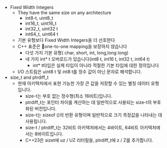 - Fixed Width Integers
	- They have the same size on any architecture
		- int8-t, uint8_t
		- int16_t, uint16_t
		- int32_t, uint32 t 
		- int64_t, uint64 t
	- 기본 유형보다 Fixed Width Integers을 더 선호한다
	- C++ 표준은 one-to-one mapping을 보장하지 않습니다
		- 다섯 가지 기본 유형( char, short, int, long,long long)
		- 네 가지 int* t 오버로드가 있습니다(int8 t, int16 t, int32 t, int64 t)
			- int* t타입은 실제 타입이 아니라 적절한 기본 타입에 대한 정의입니다
	- I/O 스트림은 uint8 t 및 int8 t를 정수 값이 아닌 문자로 해석합니다.
- size_t and ptrdiff_t
	- 현재 아키텍처에서 표현 가능한 가장 큰 값을 저장할 수 있는 별칭 데이터 유형입니다.
		- size-t는 부호 없는 정수형(최소 16비트)입니다.
		- ptrdiff_t는 포인터 차이를 계산하는 데 일반적으로 사용되는 size-t의 부호화된 버전입니다.
		- size-t는 sizeof ()의 반환 유형이며 일반적으로 크기 측정값을 나타내는 데 사용됩니다.
		- size-t / ptrdiff_t는 32비트 아키텍처에서는 4바이트, 64비트 아키텍처에서는 8바이트입니다.
		- C++23은 sizet에 uz / UZ 리터럴을, ptrdiff_t에 z / Z를 추가합니다.
 

